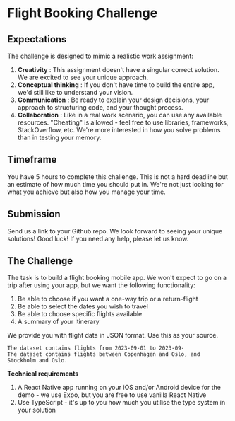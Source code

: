 # Flight Booking Challenge

## Expectations

The challenge is designed to mimic a realistic work assignment:

1. **Creativity** : This assignment doesn't have a singular correct solution. We are excited to see
    your unique approach.
2. **Conceptual thinking** : If you don't have time to build the entire app, we'd still like to
    understand your vision.
3. **Communication** : Be ready to explain your design decisions, your approach to structuring
    code, and your thought process.
4. **Collaboration** : Like in a real work scenario, you can use any available resources. "Cheating"
    is allowed - feel free to use libraries, frameworks, StackOverflow, etc. We're more interested
    in how you solve problems than in testing your memory.

## Timeframe

You have 5 hours to complete this challenge. This is not a hard deadline but an estimate of how
much time you should put in. We're not just looking for what you achieve but also how you
manage your time.

## Submission

Send us a link to your Github repo. We look forward to seeing your unique solutions! Good luck! If
you need any help, please let us know.

## The Challenge

The task is to build a flight booking mobile app. We won't expect to go on a trip after using your
app, but we want the following functionality:

1. Be able to choose if you want a one-way trip or a return-flight
2. Be able to select the dates you wish to travel
3. Be able to choose specific flights available
4. A summary of your itinerary

We provide you with flight data in JSON format. Use this as your source.

```
The dataset contains flights from 2023-09-01 to 2023-09-
The dataset contains flights between Copenhagen and Oslo, and Stockholm and Oslo.
```
**Technical requirements**


1. A React Native app running on your iOS and/or Android device for the demo - we use Expo,
    but you are free to use vanilla React Native
2. Use TypeScript - it's up to you how much you utilise the type system in your solution


